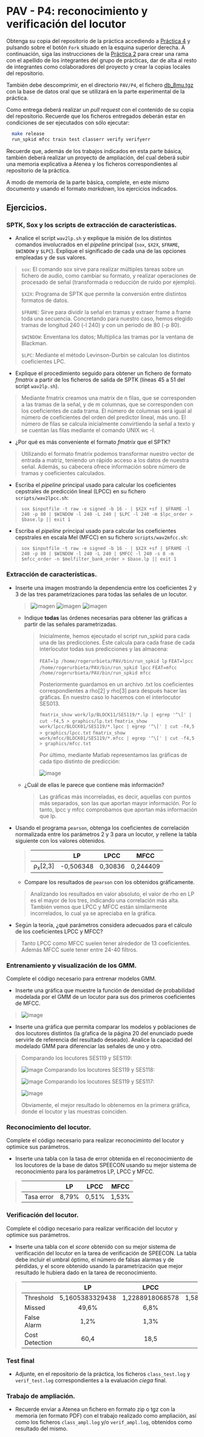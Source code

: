 PAV - P4: reconocimiento y verificación del locutor
===================================================

Obtenga su copia del repositorio de la práctica accediendo a [Práctica 4](https://github.com/albino-pav/P4)
y pulsando sobre el botón `Fork` situado en la esquina superior derecha. A continuación, siga las
instrucciones de la [Práctica 2](https://github.com/albino-pav/P2) para crear una rama con el apellido de
los integrantes del grupo de prácticas, dar de alta al resto de integrantes como colaboradores del proyecto
y crear la copias locales del repositorio.

También debe descomprimir, en el directorio `PAV/P4`, el fichero [db_8mu.tgz](https://atenea.upc.edu/mod/resource/view.php?id=3654387?forcedownload=1)
con la base de datos oral que se utilizará en la parte experimental de la práctica.

Como entrega deberá realizar un *pull request* con el contenido de su copia del repositorio. Recuerde
que los ficheros entregados deberán estar en condiciones de ser ejecutados con sólo ejecutar:

~~~~~~~~~~~~~~~~~~~~~~~~~~~~~~~~~~~~~~~~~~~~~~~~~~~~~.sh
  make release
  run_spkid mfcc train test classerr verify verifyerr
~~~~~~~~~~~~~~~~~~~~~~~~~~~~~~~~~~~~~~~~~~~~~~~~~~~~~

Recuerde que, además de los trabajos indicados en esta parte básica, también deberá realizar un proyecto
de ampliación, del cual deberá subir una memoria explicativa a Atenea y los ficheros correspondientes al
repositorio de la práctica.

A modo de memoria de la parte básica, complete, en este mismo documento y usando el formato *markdown*, los
ejercicios indicados.

## Ejercicios.

### SPTK, Sox y los scripts de extracción de características.

- Analice el script `wav2lp.sh` y explique la misión de los distintos comandos involucrados en el *pipeline*
  principal (`sox`, `$X2X`, `$FRAME`, `$WINDOW` y `$LPC`). Explique el significado de cada una de las 
  opciones empleadas y de sus valores.
> `sox`: El comando sox sirve para realizar múltiples tareas sobre un fichero de audio, como cambiar su formato, y realizar operaciones de procesado de señal (transformada o reducción de ruido por ejemplo).
> 
> `$X2X`: Programa de SPTK que permite la conversión entre distintos formatos de datos.
> 
> `$FRAME`: Sirve para dividir la señal en tramas y extraer frame a frame toda una secuencia. Concretando para nuestro caso, hemos elegido tramas de longitud 240 (-l 240) y con un periodo de 80 (-p 80).
> 
> `$WINDOW`: Enventana los datos; Multiplica las tramas por la ventana de Blackman.
> 
> `$LPC`: Mediante el método Levinson-Durbin se calculan los distintos coeficientes LPC.

- Explique el procedimiento seguido para obtener un fichero de formato *fmatrix* a partir de los ficheros de
  salida de SPTK (líneas 45 a 51 del script `wav2lp.sh`).
> Mediante fmatrix creamos una matrix de n filas, que se corresponden a las tramas de la señal, y de m columnas, que se corresponden con los coeficientes de cada trama. El número de columnas será igual al número de coeficientes del orden del predictor lineal, más uno. El número de filas se calcula inicialmente convirtiendo la señal a texto y se cuentan las filas mediante el comando UNIX wc -l.

  * ¿Por qué es más conveniente el formato *fmatrix* que el SPTK?
> Utilizando el formato fmatrix podemos transformar nuestro vector de entrada a matriz, teniendo un rápido acceso a los datos de nuestra señal. Además, su cabecera ofrece información sobre número de tramas y coeficientes calculados.

- Escriba el *pipeline* principal usado para calcular los coeficientes cepstrales de predicción lineal
  (LPCC) en su fichero <code>scripts/wav2lpcc.sh</code>:
> `sox $inputfile -t raw -e signed -b 16 - | $X2X +sf | $FRAME -l 240 -p 80 | $WINDOW -l 240 -L 240 |
    $LPC -l 240 -m $lpc_order > $base.lp || exit 1`

- Escriba el *pipeline* principal usado para calcular los coeficientes cepstrales en escala Mel (MFCC) en su
  fichero <code>scripts/wav2mfcc.sh</code>:
> `sox $inputfile -t raw -e signed -b 16 - | $X2X +sf | $FRAME -l 240 -p 80 | $WINDOW -l 240 -L 240 |
    $MFCC -l 240 -s 8 -m $mfcc_order -n $melfilter_bank_order > $base.lp || exit 1`

### Extracción de características.

- Inserte una imagen mostrando la dependencia entre los coeficientes 2 y 3 de las tres parametrizaciones
  para todas las señales de un locutor.
  > ![imagen](https://github.com/albert-tomas/P4/assets/125303876/adb2e256-8952-4277-858f-c9a7bd96d7e5)
  > ![imagen](https://github.com/albert-tomas/P4/assets/125303876/1ab749bc-738e-4ef1-971d-981efcb61bd9)
  > ![imagen](https://github.com/albert-tomas/P4/assets/125303876/f439c4d1-5639-4ac8-9293-faf55d8e7b97)

  + Indique **todas** las órdenes necesarias para obtener las gráficas a partir de las señales 
    parametrizadas.
    > Inicialmente, hemos ejecutado el script run_spkid para cada una de las predicciones. Éste calcula para cada frase de cada interlocutor todas sus predicciones y las almacena:
    >    
    > `FEAT=lp /home/rogerurbieta/PAV/bin/run_spkid lp`
    > `FEAT=lpcc /home/rogerurbieta/PAV/bin/run_spkid lpcc`
    > `FEAT=mfcc /home/rogerurbieta/PAV/bin/run_spkid mfcc`
    >
    > Posteriormente guardamos en un archivo .txt los coeficientes correspondientes a rho[2] y rho[3] para después hacer las gràficas. En nuestro caso lo hacemos con el interlocutor SES013.
    > 
    > `fmatrix_show work/lp/BLOCK11/SES119/*.lp | egrep '^\[' | cut -f4,5 > graphics/lp.txt`
    > `fmatrix_show work/lpcc/BLOCK01/SES119/*.lpcc | egrep '^\[' | cut -f4,5 > graphics/lpcc.txt`
    > `fmatrix_show work/mfcc/BLOCK01/SES119/*.mfcc | egrep '^\[' | cut -f4,5 > graphics/mfcc.txt`
    >
    > Por último, mediante Matlab representamos las gráficas de cada tipo distinto de predicción:
    > 
    > ![image](https://github.com/albert-tomas/P4/assets/125367047/d5cfbb76-021f-4f40-ae21-b01d1c892fa3)

  + ¿Cuál de ellas le parece que contiene más información?
    > Las gráficas más incorreladas, es decir, aquellas con puntos más separados, son las que aportan mayor información. Por lo tanto, lpcc y mfcc comprobamos que aportan más información que lp.

- Usando el programa <code>pearson</code>, obtenga los coeficientes de correlación normalizada entre los
  parámetros 2 y 3 para un locutor, y rellene la tabla siguiente con los valores obtenidos.

  > |                        | LP   | LPCC | MFCC |
  > |------------------------|:----:|:----:|:----:|
  > | &rho;<sub>x</sub>[2,3] |-0,506348|0,30836|0,244409|
  
  + Compare los resultados de <code>pearson</code> con los obtenidos gráficamente.
  > Analizando los resultados en valor absoluto, el valor de rho en LP es el mayor de los tres, indicando una correlación más alta. También vemos que LPCC y MFCC están similarmente incorrelados, lo cual ya se apreciaba en la gráfica.
  
- Según la teoría, ¿qué parámetros considera adecuados para el cálculo de los coeficientes LPCC y MFCC?
> Tanto LPCC como MFCC suelen tener alrededor de 13 coeficientes. Además MFCC suele tener entre 24-40 filtros.

### Entrenamiento y visualización de los GMM.

Complete el código necesario para entrenar modelos GMM.

- Inserte una gráfica que muestre la función de densidad de probabilidad modelada por el GMM de un locutor
  para sus dos primeros coeficientes de MFCC.
> ![image](https://github.com/albert-tomas/P4/assets/125367047/6989d05a-41ba-471a-980b-a2f5fcdf8cbf)

- Inserte una gráfica que permita comparar los modelos y poblaciones de dos locutores distintos (la gŕafica
  de la página 20 del enunciado puede servirle de referencia del resultado deseado). Analice la capacidad
  del modelado GMM para diferenciar las señales de uno y otro.
> Comparando los locutores SES119 y SES119:
> 
> ![image](https://github.com/albert-tomas/P4/assets/125367047/1ddf2ba3-2a9d-4534-a1c8-521db5d2cf1a)
> Comparando los locutores SES119 y SES118:
> 
> ![image](https://github.com/albert-tomas/P4/assets/125367047/a339d306-3f72-49ae-a728-ece1e1190ae3)
> Comparando los locutores SES119 y SES117:
> 
> ![image](https://github.com/albert-tomas/P4/assets/125367047/a2e2b30c-10b2-4fe8-9e3b-6d300e781bfd)
> 
> Obviamente, el mejor resultado lo obtenemos en la primera gráfica, donde el locutor y las muestras coinciden.

### Reconocimiento del locutor.

Complete el código necesario para realizar reconociminto del locutor y optimice sus parámetros.

- Inserte una tabla con la tasa de error obtenida en el reconocimiento de los locutores de la base de datos
  SPEECON usando su mejor sistema de reconocimiento para los parámetros LP, LPCC y MFCC.
>   |                        | LP   | LPCC | MFCC |
>   |------------------------|:----:|:----:|:----:|
>   | Tasa error |8,79%|0,51%|1,53%|

### Verificación del locutor.

Complete el código necesario para realizar verificación del locutor y optimice sus parámetros.

- Inserte una tabla con el *score* obtenido con su mejor sistema de verificación del locutor en la tarea
  de verificación de SPEECON. La tabla debe incluir el umbral óptimo, el número de falsas alarmas y de
  pérdidas, y el score obtenido usando la parametrización que mejor resultado le hubiera dado en la tarea
  de reconocimiento.
>   |                        | LP   | LPCC | MFCC |
>   |------------------------|:----:|:----:|:----:|
>   | Threshold |5,1605383329438|1,2288918068578|1,5817057391034|
>   | Missed |49,6%|6,8%|8%|
>   | False Alarm |1,2%|1,3%|1,5%|
>   | Cost Detection |60,4|18,5|21,5|
 
### Test final

- Adjunte, en el repositorio de la práctica, los ficheros `class_test.log` y `verif_test.log` 
  correspondientes a la evaluación *ciega* final.

### Trabajo de ampliación.

- Recuerde enviar a Atenea un fichero en formato zip o tgz con la memoria (en formato PDF) con el trabajo 
  realizado como ampliación, así como los ficheros `class_ampl.log` y/o `verif_ampl.log`, obtenidos como 
  resultado del mismo.
